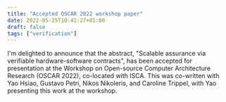 ```yaml
---
title: "Accepted OSCAR 2022 workshop paper"
date: 2022-05-25T10:41:27+01:00
draft: false
tags: ["verification"]
---
```


I'm delighted to announce that the abstract, "Scalable assurance via verifiable hardware-software contracts", has been accepted for presentation at the Workshop on Open-source Computer Architecture Research (OSCAR 2022), co-located with ISCA.
This was co-written with Yao Hsiao, Gustavo Petri, Nikos Nikoleris, and Caroline Trippel, with Yao presenting this work at the workshop.
